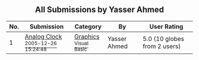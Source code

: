 ﻿<div align="center">

## All Submissions by Yasser Ahmed

</div>

No.  | Submission | Category | By   | User Rating
---- | ---------- | -------- | ---- | -----------
1 | [Analog Clock<br /><sup>2005-12-26 15:24:48</sup>](https://github.com/Planet-Source-Code/yasser-ahmed-analog-clock__1-68466) | [Graphics<br /><sup>Visual Basic</sup>](../ByCategory/graphics__1-46.md) | Yasser Ahmed | 5.0 (10 globes from 2 users)
